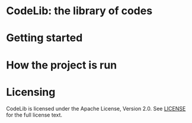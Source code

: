 CodeLib: the library of codes
=================

Getting started
=================

How the project is run
=================

Licensing
=================
CodeLib is licensed under the Apache License, Version 2.0. See [LICENSE]() for the full license text.
